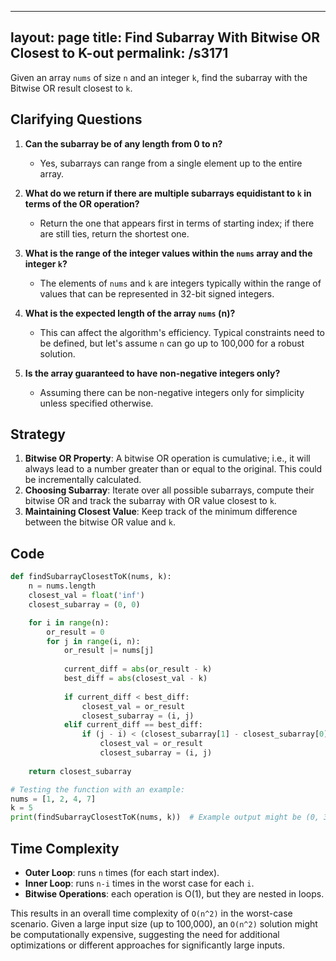 
---
layout: page
title:  Find Subarray With Bitwise OR Closest to K-out
permalink: /s3171
---

Given an array `nums` of size `n` and an integer `k`, find the subarray with the Bitwise OR result closest to `k`.

## Clarifying Questions

1. **Can the subarray be of any length from 0 to n?**
   - Yes, subarrays can range from a single element up to the entire array.
   
2. **What do we return if there are multiple subarrays equidistant to `k` in terms of the OR operation?**
   - Return the one that appears first in terms of starting index; if there are still ties, return the shortest one.

3. **What is the range of the integer values within the `nums` array and the integer `k`?**
   - The elements of `nums` and `k` are integers typically within the range of values that can be represented in 32-bit signed integers.

4. **What is the expected length of the array `nums` (n)?**
   - This can affect the algorithm's efficiency. Typical constraints need to be defined, but let's assume `n` can go up to 100,000 for a robust solution.

5. **Is the array guaranteed to have non-negative integers only?**
   - Assuming there can be non-negative integers only for simplicity unless specified otherwise.

## Strategy

1. **Bitwise OR Property**: A bitwise OR operation is cumulative; i.e., it will always lead to a number greater than or equal to the original. This could be incrementally calculated. 
2. **Choosing Subarray**: Iterate over all possible subarrays, compute their bitwise OR and track the subarray with OR value closest to `k`.
3. **Maintaining Closest Value**: Keep track of the minimum difference between the bitwise OR value and `k`. 

## Code

```python
def findSubarrayClosestToK(nums, k):
    n = nums.length
    closest_val = float('inf')
    closest_subarray = (0, 0)

    for i in range(n):
        or_result = 0
        for j in range(i, n):
            or_result |= nums[j]
            
            current_diff = abs(or_result - k)
            best_diff = abs(closest_val - k)
            
            if current_diff < best_diff:
                closest_val = or_result
                closest_subarray = (i, j)
            elif current_diff == best_diff:
                if (j - i) < (closest_subarray[1] - closest_subarray[0]):
                    closest_val = or_result
                    closest_subarray = (i, j)
    
    return closest_subarray

# Testing the function with an example:
nums = [1, 2, 4, 7]
k = 5
print(findSubarrayClosestToK(nums, k))  # Example output might be (0, 3)
```

## Time Complexity

- **Outer Loop**: runs `n` times (for each start index).
- **Inner Loop**: runs `n-i` times in the worst case for each `i`.
- **Bitwise Operations**: each operation is O(1), but they are nested in loops.

This results in an overall time complexity of `O(n^2)` in the worst-case scenario. Given a large input size (up to 100,000), an `O(n^2)` solution might be computationally expensive, suggesting the need for additional optimizations or different approaches for significantly large inputs.
